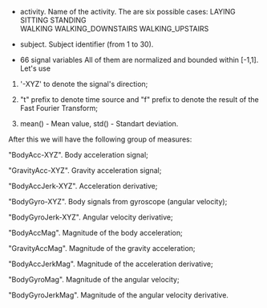 - activity.
Name of the activity. The are six possible cases:
LAYING             SITTING            STANDING          
WALKING            WALKING_DOWNSTAIRS WALKING_UPSTAIRS

- subject.
Subject identifier (from 1 to 30).

- 66 signal variables
All of them are normalized and bounded within [-1,1].
Let's use 

1) '-XYZ' to denote the signal's direction;

2) "t" prefix to denote time source and "f" prefix to denote the result of the Fast Fourier Transform;

3) mean() - Mean value, std() - Standart deviation.

After this we will have the following group of measures:

"BodyAcc-XYZ". Body acceleration signal;

"GravityAcc-XYZ". Gravity acceleration signal;

"BodyAccJerk-XYZ". Acceleration derivative;

"BodyGyro-XYZ". Body signals from gyroscope (angular velocity);

"BodyGyroJerk-XYZ". Angular velocity derivative;

"BodyAccMag". Magnitude of the body acceleration;

"GravityAccMag". Magnitude of the gravity acceleration;

"BodyAccJerkMag". Magnitude of the acceleration derivative;

"BodyGyroMag". Magnitude of the angular velocity;

"BodyGyroJerkMag". Magnitude of the angular velocity derivative.
